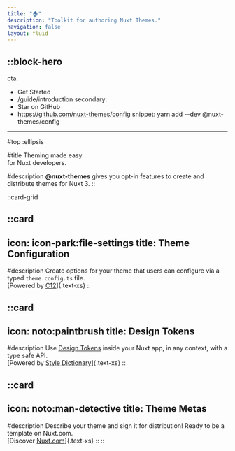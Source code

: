 ```yaml
---
title: "🏠"
description: "Toolkit for authoring Nuxt Themes."
navigation: false
layout: fluid
---
```


::block-hero
---
cta:
  - Get Started
  - /guide/introduction
secondary:
  - Star on GitHub
  - https://github.com/nuxt-themes/config
snippet: yarn add --dev @nuxt-themes/config
---

#top
:ellipsis

#title
Theming made easy<br/>for Nuxt developers.

#description
**@nuxt-themes** gives you opt-in features to create and distribute themes for Nuxt 3.
::

::card-grid

  ::card
  ---
  icon: icon-park:file-settings
  title: Theme Configuration
  ---

  #description
  Create options for your theme that users can configure via a typed `theme.config.ts` file.
  <br/>
  [Powered by [C12](https://github.com/unjs/c12)]{.text-xs}
  ::

  ::card
  ---
  icon: noto:paintbrush
  title: Design Tokens
  ---

  #description
  Use [Design Tokens](https://design-tokens.github.io/community-group/format/) inside your Nuxt app, in any context, with a type safe API.
  <br/>
  [Powered by [Style Dictionary](https://amzn.github.io/style-dictionary/#/)]{.text-xs}
  ::

  ::card
  ---
  icon: noto:man-detective
  title: Theme Metas
  ---

  #description
  Describe your theme and sign it for distribution! Ready to be a template on Nuxt.com.
  <br/>
  [Discover [Nuxt.com](https://nuxt.com)]{.text-xs}
  ::
::
